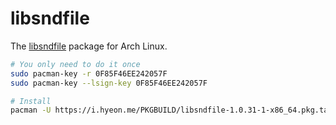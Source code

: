 libsndfile
========
The [libsndfile](https://libsndfile.github.io/libsndfile/) package for Arch Linux.

```bash
# You only need to do it once
sudo pacman-key -r 0F85F46EE242057F
sudo pacman-key --lsign-key 0F85F46EE242057F

# Install
pacman -U https://i.hyeon.me/PKGBUILD/libsndfile-1.0.31-1-x86_64.pkg.tar.zst
```
